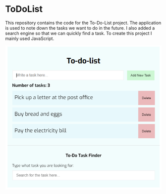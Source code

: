 # ToDoList

This repository contains the code for the To-Do-List project. The application is used to note down the tasks we want to do in the future. I also added a search engine so that we can quickly find a task.
To create this project I mainly used JavaScript.

![Alt text](/img/to_do_screenshot.png)
